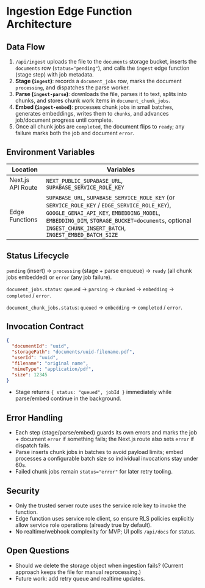 # Ingestion Edge Function Architecture

## Data Flow

1. `/api/ingest` uploads the file to the `documents` storage bucket, inserts the `documents` row (`status="pending"`), and calls the `ingest` edge function (stage step) with job metadata.
2. **Stage (`ingest`)**: records a `document_jobs` row, marks the document `processing`, and dispatches the parse worker.
3. **Parse (`ingest-parse`)**: downloads the file, parses it to text, splits into chunks, and stores chunk work items in `document_chunk_jobs`.
4. **Embed (`ingest-embed`)**: processes chunk jobs in small batches, generates embeddings, writes them to `chunks`, and advances job/document progress until complete.
5. Once all chunk jobs are `completed`, the document flips to `ready`; any failure marks both the job and document `error`.

## Environment Variables

| Location                | Variables                                                                    |
| ----------------------- | ----------------------------------------------------------------------------- |
| Next.js API Route       | `NEXT_PUBLIC_SUPABASE_URL`, `SUPABASE_SERVICE_ROLE_KEY` |
| Edge Functions          | `SUPABASE_URL`, `SUPABASE_SERVICE_ROLE_KEY` (or `SERVICE_ROLE_KEY` / `EDGE_SERVICE_ROLE_KEY`), `GOOGLE_GENAI_API_KEY`, `EMBEDDING_MODEL`, `EMBEDDING_DIM`, `STORAGE_BUCKET=documents`, optional `INGEST_CHUNK_INSERT_BATCH`, `INGEST_EMBED_BATCH_SIZE` |

## Status Lifecycle

`pending` (insert) → `processing` (stage + parse enqueue) → `ready` (all chunk jobs embedded) or `error` (any job failure).

`document_jobs.status`: `queued` → `parsing` → `chunked` → `embedding` → `completed` / `error`.

`document_chunk_jobs.status`: `queued` → `embedding` → `completed` / `error`.

## Invocation Contract

```json
{
  "documentId": "uuid",
  "storagePath": "documents/uuid-filename.pdf",
  "userId": "uuid",
  "filename": "original name",
  "mimeType": "application/pdf",
  "size": 12345
}
```

- Stage returns `{ status: "queued", jobId }` immediately while parse/embed continue in the background.

## Error Handling

- Each step (stage/parse/embed) guards its own errors and marks the job + document `error` if something fails; the Next.js route also sets `error` if dispatch fails.
- Parse inserts chunk jobs in batches to avoid payload limits; embed processes a configurable batch size so individual invocations stay under 60s.
- Failed chunk jobs remain `status="error"` for later retry tooling.

## Security

- Only the trusted server route uses the service role key to invoke the function.
- Edge function uses service role client, so ensure RLS policies explicitly allow service role operations (already true by default).
- No realtime/webhook complexity for MVP; UI polls `/api/docs` for status.

## Open Questions

- Should we delete the storage object when ingestion fails? (Current approach keeps the file for manual reprocessing.)
- Future work: add retry queue and realtime updates.
